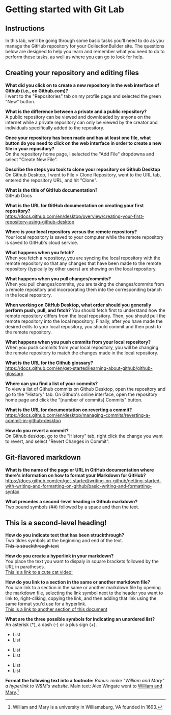 # Getting started with Git Lab
## Instructions
In this lab, we'll be going through some basic tasks you'll need to do as you manage the GitHub repository for your CollectionBuilder site. The questions below are designed to help you learn and remember what you need to do to perform these tasks, as well as where you can go to look for help.  
## Creating your repository and editing files
**What did you click on to create a new repository in the web interface of Github (i.e., on Github.com)?**  
I went to the "Repositories" tab on my profile page and selected the green "New" button.

**What is the difference between a private and a public repository?**  
A public repository can be viewed and downloaded by anyone on the internet while a private repository can only be viewed by the creator and individuals specifically added to the repository.

**Once your repository has been made and has at least one file, what button do you need to click on the web interface in order to create a new file in your repository?**  
On the repository home page, I selected the "Add File" dropdowna and select "Create New File".

**Describe the steps you took to clone your repository on Github Desktop**  
On Github Desktop, I went to File > Clone Repository, went to the URL tab, entered the repository URL, and hit "Clone".

**What is the title of GitHub documentation?**  
GitHub Docs

**What is the URL for GitHub documentation on creating your first repository?**  
https://docs.github.com/en/desktop/overview/creating-your-first-repository-using-github-desktop

**Where is your local repository versus the remote repository?**  
Your local repository is saved to your computer while the remote repository is saved to GitHub's cloud service.

**What happens when you fetch?**  
When you fetch a repository, you are syncing the local repository with the remote repository so that any changes that have been made to the remote repository (typically by other users) are showing on the local repository.

**What happens when you pull changes/commits?**  
When you pull changes/commits, you are taking the changes/commits from a remote repository and incorporating them into the corresponding branch in the local repository.

**When working on GitHub Desktop, what order should you generally perform push, pull, and fetch?**
You should fetch first to understand how the remote repository differs from the local repository. Then, you should pull the remote repository into the local repository. Finally, after you have made the desired edits to your local repository, you should commit and then push to the remote repository.

**What happens when you push commits from your local repository?**  
When you push commits from your local repository, you will be changing the remote repository to match the changes made in the local repository.

**What is the URL for the Github glossary?**  
https://docs.github.com/en/get-started/learning-about-github/github-glossary

**Where can you find a list of your commits?**  
To view a list of Github commits on Github Desktop, open the repository and go to the "History" tab. On Github's online interface, open the repository home page and click the "[number of commits] Commits" button.

**What is the URL for documentation on reverting a commit?**  
https://docs.github.com/en/desktop/managing-commits/reverting-a-commit-in-github-desktop

**How do you revert a commit?**  
On Github desktop, go to the "History" tab, right click the change you want to revert, and select "Revert Changes in Commit".

## Git-flavored markdown
**What is the name of the page or URL in GitHub documentation where there's information on how to format your Markdown for GitHub?**  
https://docs.github.com/en/get-started/writing-on-github/getting-started-with-writing-and-formatting-on-github/basic-writing-and-formatting-syntax

**What precedes a second-level heading in Github markdown?**  
Two pound symbols (##) followed by a space and then the text.  
## This is a second-level heading!

**How do you indicate text that has been struckthrough?**  
Two tildes symbols at the beginning and end of the text.  
~~This is struckthrough text~~

**How do you create a hyperlink in your markdown?**  
You place the text you want to dispaly in square brackets followed by the URL in paratheses.  
[This is a link to a cute cat video!](https://www.youtube.com/watch?v=tGdL-34L-GE)

**How do you link to a section in the same or another markdown file?**  
You can link to a section in the same or another markdown file by opening the markdown file, selecting the link symbol next to the header you want to link to, right-cliking, copying the link, and then adding that link using the same format you'd use for a hyperlink.  
[This is a link to another section of this document](https://github.com/SuperTonic2/markdown-playground/blob/main/Carter%20Getting%20started%20with%20Git%20Lab%20Markdown.md#getting-started-with-git-lab)

**What are the three possible symbols for indicating an unordered list?**  
An asterisk (*), a dash (-) or a plus sign (+).
* List
* List

- List
- List

+ List
+ List

**Format the following text into a footnote:**
*Bonus: make "William and Mary" a hyperlink to W&M's website.*
Main text: Alex Wingate went to [William and Mary](https://www.wm.edu/).[^1]
[^1]: William and Mary is a university in Williamsburg, VA founded in 1693.  